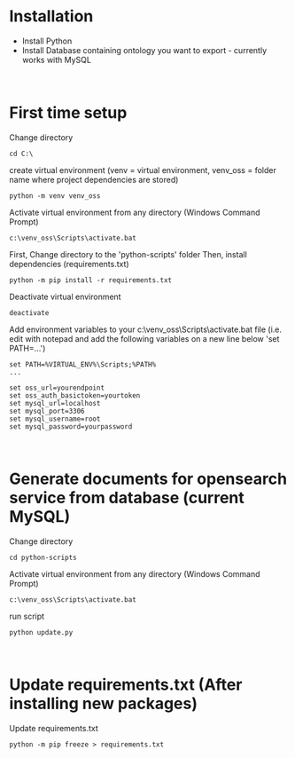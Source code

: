 # Installation
- Install Python
- Install Database containing ontology you want to export - currently works with MySQL

<br>

# First time setup


Change directory 
```
cd C:\
```

create virtual environment (venv = virtual environment, venv_oss = folder name where project dependencies are stored)
```
python -m venv venv_oss
```

Activate virtual environment from any directory (Windows Command Prompt)
```
c:\venv_oss\Scripts\activate.bat
```

First, Change directory to the 'python-scripts' folder
Then, install dependencies (requirements.txt)
```
python -m pip install -r requirements.txt
```

Deactivate virtual environment
```
deactivate
```

Add environment variables to your c:\venv_oss\Scripts\activate.bat file (i.e. edit with notepad and add the following variables on a new line below 'set PATH=...') 

```
set PATH=%VIRTUAL_ENV%\Scripts;%PATH%
...

set oss_url=yourendpoint
set oss_auth_basictoken=yourtoken
set mysql_url=localhost
set mysql_port=3306
set mysql_username=root
set mysql_password=yourpassword
```

<br>

# Generate documents for opensearch service from database (current MySQL)

Change directory
```
cd python-scripts
```

Activate virtual environment from any directory (Windows Command Prompt)
```
c:\venv_oss\Scripts\activate.bat
```

run script
```
python update.py
```

<br>

# Update requirements.txt (After installing new packages)

Update requirements.txt
```
python -m pip freeze > requirements.txt
```
